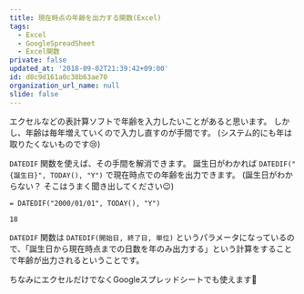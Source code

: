 ```yaml
---
title: 現在時点の年齢を出力する関数(Excel)
tags:
  - Excel
  - GoogleSpreadSheet
  - Excel関数
private: false
updated_at: '2018-09-02T21:39:42+09:00'
id: d8c9d161a0c38b63ae70
organization_url_name: null
slide: false
---
```

エクセルなどの表計算ソフトで年齢を入力したいことがあると思います。
しかし、年齢は毎年増えていくので入力し直すのが手間です。
(システム的にも年は取りたくないものです:cry:)

`DATEDIF` 関数を使えば、その手間を解消できます。
誕生日がわかれば `DATEDIF("{誕生日}", TODAY(), "Y")` で現在時点での年齢を出力できます。
(誕生日がわからない？ そこはうまく聞き出してください:wink:)

```:関数の例
= DATEDIF("2000/01/01", TODAY(), "Y")
```

```:出力結果
18
```

`DATEDIF` 関数は `DATEDIF(開始日, 終了日, 単位)` というパラメータになっているので、「誕生日から現在時点までの日数を年のみ出力する」という計算をすることで年齢が出力されるということです。

ちなみにエクセルだけでなくGoogleスプレッドシートでも使えます:clap:

